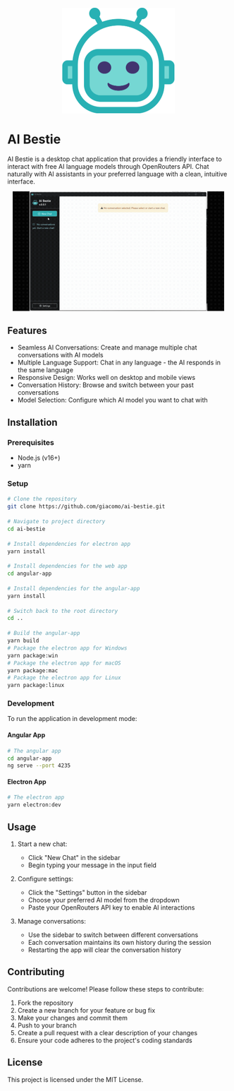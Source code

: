<p align="center">
  <img src="public/logo.png" width="256px" alt="AI Bestie Logo"/>
</p>

# AI Bestie


AI Bestie is a desktop chat application that provides a friendly interface to interact with free AI language models through OpenRouters API. Chat naturally with AI assistants in your preferred language with a clean, intuitive interface.

<p align="center">
  <img src="public/video.gif" width="480px"/>
</p>

## Features
- Seamless AI Conversations: Create and manage multiple chat conversations with AI models
- Multiple Language Support: Chat in any language - the AI responds in the same language
- Responsive Design: Works well on desktop and mobile views
- Conversation History: Browse and switch between your past conversations
- Model Selection: Configure which AI model you want to chat with

## Installation
### Prerequisites
- Node.js (v16+)
- yarn

### Setup

```bash
# Clone the repository
git clone https://github.com/giacomo/ai-bestie.git

# Navigate to project directory
cd ai-bestie

# Install dependencies for electron app
yarn install 

# Install dependencies for the web app
cd angular-app

# Install dependencies for the angular-app
yarn install 

# Switch back to the root directory
cd ..

# Build the angular-app
yarn build 
# Package the electron app for Windows
yarn package:win 
# Package the electron app for macOS
yarn package:mac
# Package the electron app for Linux
yarn package:linux
```


### Development
To run the application in development mode:

#### Angular App
```bash
# The angular app
cd angular-app
ng serve --port 4235
```

#### Electron App
```bash
# The electron app
yarn electron:dev
```


## Usage
1. Start a new chat:
    - Click "New Chat" in the sidebar
    - Begin typing your message in the input field

2. Configure settings:
   - Click the "Settings" button in the sidebar
   - Choose your preferred AI model from the dropdown
   - Paste your OpenRouters API key to enable AI interactions

3. Manage conversations:
   - Use the sidebar to switch between different conversations
   - Each conversation maintains its own history during the session
   - Restarting the app will clear the conversation history

## Contributing
Contributions are welcome! Please follow these steps to contribute:
1. Fork the repository
2. Create a new branch for your feature or bug fix
3. Make your changes and commit them
4. Push to your branch
5. Create a pull request with a clear description of your changes
6. Ensure your code adheres to the project's coding standards

## License
This project is licensed under the MIT License.